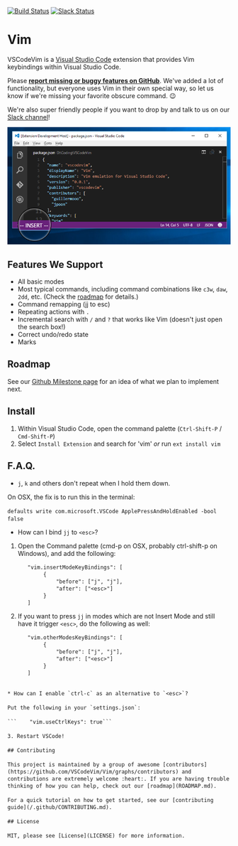 [![Build Status](https://travis-ci.org/VSCodeVim/Vim.svg?branch=master)](https://travis-ci.org/VSCodeVim/Vim) [![Slack Status](https://vscodevim-slackin.azurewebsites.net/badge.svg)](https://vscodevim-slackin.azurewebsites.net)

# Vim

VSCodeVim is a [Visual Studio Code](https://code.visualstudio.com/) extension that provides Vim keybindings within Visual Studio Code.

Please **[report missing or buggy features on GitHub](https://github.com/VSCodeVim/Vim/issues)**. We've added a lot of functionality, but everyone uses Vim in their own special way, so let us know if we're missing your favorite obscure command. :wink:

We're also super friendly people if you want to drop by and talk to us on our [Slack channel](https://vscodevim-slackin.azurewebsites.net)!

![Screenshot](images/screen.png)

## Features We Support 

* All basic modes
* Most typical commands, including command combinations like `c3w`, `daw`, `2dd`, etc. (Check the [roadmap](ROADMAP.md) for details.)
* Command remapping (jj to esc)
* Repeating actions with `.`
* Incremental search with `/` and `?` that works like Vim (doesn't just open the search box!)
* Correct undo/redo state
* Marks

## Roadmap

See our [Github Milestone page](https://github.com/VSCodeVim/Vim/milestones) for an idea of what we plan to implement next.

## Install

1. Within Visual Studio Code, open the command palette (`Ctrl-Shift-P` / `Cmd-Shift-P`)
2. Select `Install Extension` and search for 'vim' *or* run `ext install vim`

## F.A.Q.

* `j`, `k` and others don't repeat when I hold them down.

On OSX, the fix is to run this in the terminal:

`defaults write com.microsoft.VSCode ApplePressAndHoldEnabled -bool false`

* How can I bind `jj` to `<esc>`?

1. Open the Command palette (cmd-p on OSX, probably ctrl-shift-p on Windows), and add the following:
   
   ```
      "vim.insertModeKeyBindings": [
           {
               "before": ["j", "j"],
               "after": ["<esc>"]
           }
      ]
   ```

2. If you want to press `jj` in modes which are not Insert Mode and still have it trigger `<esc>`, do the following as well:

   ```
      "vim.otherModesKeyBindings": [
           {
               "before": ["j", "j"],
               "after": ["<esc>"]
           }
      ]
```

* How can I enable `ctrl-c` as an alternative to `<esc>`?

Put the following in your `settings.json`:

```    "vim.useCtrlKeys": true```

3. Restart VSCode!

## Contributing

This project is maintained by a group of awesome [contributors](https://github.com/VSCodeVim/Vim/graphs/contributors) and contributions are extremely welcome :heart:. If you are having trouble thinking of how you can help, check out our [roadmap](ROADMAP.md).

For a quick tutorial on how to get started, see our [contributing guide](/.github/CONTRIBUTING.md).

## License

MIT, please see [License](LICENSE) for more information.
